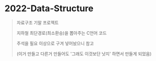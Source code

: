 # 2022-Data-Structure
> 자료구조 기말 프로젝트
> 
> 지하철 최단경로(최소환승)을 뽑아주는 C언어 코드
> 
> 주석을 필요 이상으로 구겨 넣어놨으니 참고
> 
> (이거 만들고 다른거 만들어도 '그래도 이것보단 낫지' 하면서 만들게 되었음)
> 
